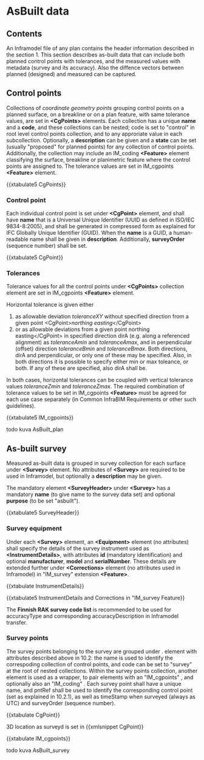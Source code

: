 # AsBuilt data
## Contents

An Inframodel file of any plan contains the header information described in the section 1.
This section describes as-built data that can include both planned control points with tolerances, and the measured values with metadata (survey and its accuracy). Also the diffence vectors between planned (designed) and measured can be captured.

## Control points

Collections of *coordinate geometry points* grouping control points on a planned surface, on a breakline or on a plan feature, with same tolerance values, are set in **\<CgPoints>** elements. Each collection has a unique **name** and a **code**, and these collections can be nested; code is set to "control" in root level control points collection, and to any approriate value in each subcollection. Optionally, a **description** can be given and a **state** can be set (usually "proposed" for planned points) for any collection of control points. Additionally, the collection may include an IM\_coding **\<Feature>** element classifying the surface, breakline or planimetric feature where the control points are assigned to. The tolerance values are set in IM_cgpoints **\<Feature>** element.

{{xtabulate5 CgPoints}}

### Control point

Each individual control point is set under **\<CgPoint>** element, and shall have **name** that is a Universal Unique Identifier (UUID as defined in ISO/IEC 9834-8:2005), and shall be generated in compressed form as explained for IFC Globally Unique Identifier (GUID). When the **name** is a GUID, a human-readable name shall be given in **description**. Additionally, **surveyOrder** (sequence number) shall be set.

{{xtabulate5 CgPoint}}

### Tolerances

Tolerance values for all the control points under **\<CgPoints>** collection element are set in IM_cgpoints **\<Feature>** element.

Horizontal tolerance is given either

1. as allowable deviation *toleranceXY* without specified direction from a given point \<CgPoint>*northing easting*\</CgPoint>
2. or as allowable deviations from a given point <CgPoint>northing easting\</CgPoint> in specified direction dirA (e.g. along a referenced alignment) as *toleranceAmin* and *toleranceAmax*, and in perpendicular (offset) direction *toleranceBmin* and *toleranceBmax*. Both directions, dirA and perpendicular, or only one of these may be specified. Also, in both directions it is possible to specify either min or max toleance, or both. If any of these are specified, also dirA shall be.

In both cases, horizontal tolerances can be coupled with vertical tolerance values *toleranceZmin* and *toleranceZmax*. The required combination of tolerance values to be set in IM_cgpoints **\<Feature>** must be agreed for each use case separately (in Common InfraBIM Requirements or other such guidelines).

{{xtabulate5 IM_cgpoints}}

todo kuva AsBuilt_plan

## As-built survey

Measured as-built data is grouped in survey collection for each surface under **\<Survey>** element. No attributes of **\<Survey>** are required to be used in Inframodel, but optionally a **description** may be given.

The mandatory element **\<SurveyHeader>** under **\<Survey>** has a mandatory **name** (to give name to the survey data set) and optional **purpose** (to be set "asbuilt").

{{xtabulate5 SurveyHeader}}

### Survey equipment

Under each **\<Survey>** element, an **\<Equipment>** element (no attributes) shall specify the details of the survey instrument used as **\<InstrumentDetails>**, with attributes **id** (mandatory identification) and optional **manufacturer**, **model** and **serialNumber**. These details are extended further under **\<Corrections>** element (no attributes used in Inframodel) in "IM_survey" extension **\<Feature>**.

{{xtabulate InstrumentDetails}}

{{xtabulate5 InstrumentDetails and Corrections in "IM_survey Feature}}

The **Finnish RAK survey code list** is recommended to be used for accuracyType and corresponding accuracyDescription in Inframodel transfer.

### Survey points

The survey points belonging to the survey are grouped under <Survey>.<CgPoints> element with attributes described above in 10.2: the name is used to identify the correspoding collection of control points, and code can be set to "survey" at the root of nested collections.
Within the survey points collection, another <CgPoints> element is used as a wrapper, to pair <CgPoint> elements with an "IM_cgpoints" <Feature>, and optionally also an "IM_coding" <Feature>. Each survey point <CgPoint> shall have a unique name, and pntRef shall be used to identify the corresponding control point (set as explained in 10.2.1), as well as timeStamp when surveyed (always as UTC) and surveyOrder (sequence number).

{{xtabulate CgPoint}}

3D location as surveyd is set in 
{{xmlsnippet CgPoint}}

{{xtabulate IM_cgpoints}}

todo kuva AsBuilt_survey
